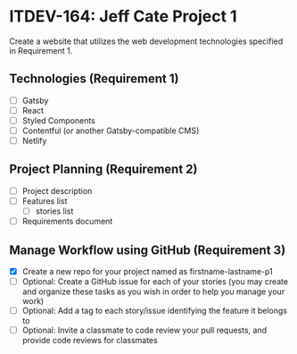 # ITDEV-164: Jeff Cate Project 1
<p>Create a website that utilizes the web development technologies specified in Requirement 1. </p>

## Technologies (Requirement 1)

- [ ] Gatsby
- [ ] React
- [ ] Styled Components
- [ ] Contentful (or another Gatsby-compatible CMS)
- [ ] Netlify

## Project Planning (Requirement 2)

- [ ] Project description
- [ ] Features list
    - [ ] stories list
- [ ] Requirements document

## Manage Workflow using GitHub (Requirement 3)

- [x] Create a new repo for your project named as firstname-lastname-p1
- [ ] Optional: Create a GitHub issue for each of your stories (you may create and organize these tasks as you wish in order to help you manage your work)
- [ ] Optional: Add a tag to each story/issue identifying the feature it belongs to
- [ ] Optional: Invite a classmate to code review your pull requests, and provide code reviews for classmates
